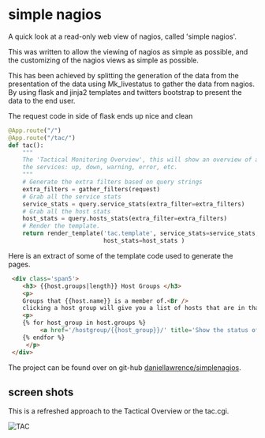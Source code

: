 # simple nagios

A quick look at a read-only web view of nagios, called 'simple nagios'.

This was written to allow the viewing of nagios as simple as possible, and the customizing of the nagios views as simple as possible.

This has been achieved by splitting the generation of the data from the presentation of the data using Mk_livestatus to gather the data from nagios.
By using flask and jinja2 templates and twitters bootstrap to present the data to the end user.


The request code in side of flask ends up nice and clean

```python
@App.route("/")
@App.route("/tac/")
def tac():
    """
    The 'Tactical Monitoring Overview', this will show an overview of all 
    the services: up, down, warning, error, etc.
    """
    # Generate the extra filters based on query strings
    extra_filters = gather_filters(request)
    # Grab all the service stats
    service_stats = query.service_stats(extra_filter=extra_filters)
    # Grab all the host stats
    host_stats = query.hosts_stats(extra_filter=extra_filters)
    # Render the template.
    return render_template('tac.template', service_stats=service_stats, 
                           host_stats=host_stats )
```

Here is an extract of some of the template code used to generate the pages.

```html
 <div class='span5'>
    <h3> {{host.groups|length}} Host Groups </h3>
    <p>
    Groups that {{host.name}} is a member of.<Br />
    clicking a host group will give you a list of hosts that are in that group.
    <p>
    {% for host_group in host.groups %}
         <a href='/hostgroup/{{host_group}}/' title='Show the status of all hosts beloing to {{host_group}}' >{{host_group}}</a>,
    {% endfor %}
     </p>
 </div>
```

The project can be found over on git-hub [daniellawrence/simplenagios](https://github.com/daniellawrence/simplenagios).

screen shots
------------

This is a refreshed approach to the Tactical Overview or the tac.cgi.

![TAC](https://raw.github.com/daniellawrence/simplenagios/master/screenshots/tac.png "TAC")
